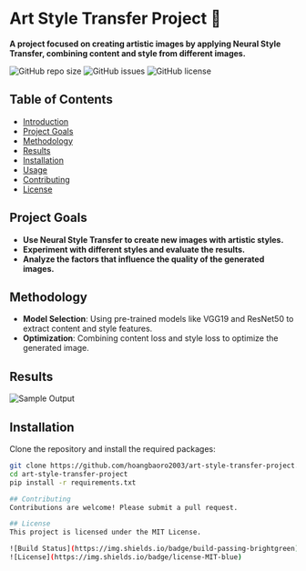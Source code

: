 # Art Style Transfer Project 🎨
**A project focused on creating artistic images by applying Neural Style Transfer, combining content and style from different images.**

![GitHub repo size](https://img.shields.io/github/repo-size/hoangbaoro2003/art-style-transfer-project)
![GitHub issues](https://img.shields.io/github/issues/hoangbaoro2003/art-style-transfer-project)
![GitHub license](https://img.shields.io/github/license/hoangbaoro2003/art-style-transfer-project)

## Table of Contents
- [Introduction](#introduction)
- [Project Goals](#project-goals)
- [Methodology](#methodology)
- [Results](#results)
- [Installation](#installation)
- [Usage](#usage)
- [Contributing](#contributing)
- [License](#license)

## Project Goals
- **Use Neural Style Transfer to create new images with artistic styles.**
- **Experiment with different styles and evaluate the results.**
- **Analyze the factors that influence the quality of the generated images.**

## Methodology
- **Model Selection**: Using pre-trained models like VGG19 and ResNet50 to extract content and style features.
- **Optimization**: Combining content loss and style loss to optimize the generated image.

## Results
![Sample Output](path_to_image.jpg)

## Installation
Clone the repository and install the required packages:
```bash
git clone https://github.com/hoangbaoro2003/art-style-transfer-project.git
cd art-style-transfer-project
pip install -r requirements.txt

## Contributing
Contributions are welcome! Please submit a pull request.

## License
This project is licensed under the MIT License.

![Build Status](https://img.shields.io/badge/build-passing-brightgreen)
![License](https://img.shields.io/badge/license-MIT-blue)
